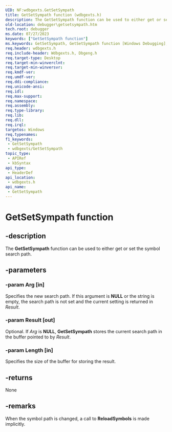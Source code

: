 ```yaml
---
UID: NF:wdbgexts.GetSetSympath
title: GetSetSympath function (wdbgexts.h)
description: The GetSetSympath function can be used to either get or set the symbol search path.
old-location: debugger\getsetsympath.htm
tech.root: debugger
ms.date: 07/27/2023
keywords: ["GetSetSympath function"]
ms.keywords: GetSetSympath, GetSetSympath function [Windows Debugging], WdbgExts_Ref_66364d7b-fd3c-424a-a04d-b7bf24178039.xml, debugger.getsetsympath, wdbgexts/GetSetSympath
req.header: wdbgexts.h
req.include-header: Wdbgexts.h, Dbgeng.h
req.target-type: Desktop
req.target-min-winverclnt: 
req.target-min-winversvr: 
req.kmdf-ver: 
req.umdf-ver: 
req.ddi-compliance: 
req.unicode-ansi: 
req.idl: 
req.max-support: 
req.namespace: 
req.assembly: 
req.type-library: 
req.lib: 
req.dll: 
req.irql: 
targetos: Windows
req.typenames: 
f1_keywords:
 - GetSetSympath
 - wdbgexts/GetSetSympath
topic_type:
 - APIRef
 - kbSyntax
api_type:
 - HeaderDef
api_location:
 - wdbgexts.h
api_name:
 - GetSetSympath
---
```


# GetSetSympath function

## -description

The <b>GetSetSympath</b> function can be used to either get or set the symbol search path.

## -parameters

### -param Arg [in]

Specifies the new search path. If this argument is <b>NULL</b> or the string is empty, the search path is not set and the current setting is returned in <i>Result</i>.

### -param Result [out]

Optional. If <i>Arg</i> is <b>NULL</b>, <b>GetSetSympath</b> stores the current search path in the buffer pointed to by <i>Result</i>.

### -param Length [in]

Specifies the size of the buffer for storing the result.

## -returns

None

## -remarks

When the symbol path is changed, a call to <b>ReloadSymbols</b> is made implicitly.

